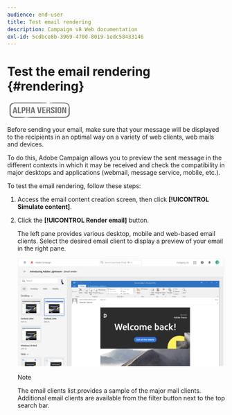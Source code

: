 ```yaml
---
audience: end-user
title: Test email rendering
description: Campaign v8 Web documentation
exl-id: 5cdbce8b-3969-470d-8019-1edc58433146
---
```

# Test the email rendering {#rendering}

![](../assets/do-not-localize/badge.png)

Before sending your email, make sure that your message will be displayed to the recipients in an optimal way on a variety of web clients, web mails and devices.

To do this, Adobe Campaign allows you to preview the sent message in the different contexts in which it may be received and check the compatibility in major desktops and applications (webmail, message 
service, mobile, etc.).

To test the email rendering, follow these steps:

1. Access the email content creation screen, then click **[!UICONTROL Simulate content]**.

1. Click the **[!UICONTROL Render email]** button.

    The left pane provides various desktop, mobile and web-based email clients. Select the desired email client to display a preview of your email in the right pane. 

    ![](assets/render-context.png)

    >[!NOTE]
    >
    >The email clients list provides a sample of the major mail clients. Additional email clients are available from the filter button next to the top search bar.
